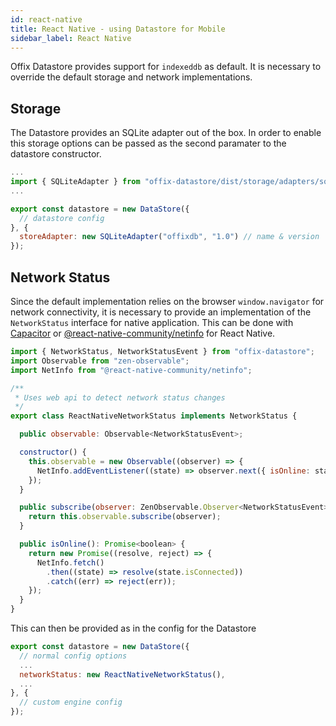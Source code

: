 ```yaml
---
id: react-native
title: React Native - using Datastore for Mobile
sidebar_label: React Native
---
```


Offix Datastore provides support for `indexeddb` as default. It is necessary to override the default storage and network implementations. 

## Storage

The Datastore provides an SQLite adapter out of the box. In order to enable this storage options can be passed as the second paramater to the datastore constructor.

```javascript
...
import { SQLiteAdapter } from "offix-datastore/dist/storage/adapters/sqlite/SQLiteAdapter";
...

export const datastore = new DataStore({
  // datastore config
}, {
  storeAdapter: new SQLiteAdapter("offixdb", "1.0") // name & version
});
```

## Network Status

Since the default implementation relies on the browser `window.navigator` for network connectivity, it is necessary to provide an implementation of the `NetworkStatus` interface for native application. This can be done with [Capacitor](https://capacitorjs.com/docs/apis/network) or [@react-native-community/netinfo](https://github.com/react-native-community/react-native-netinfo) for React Native.

```javascript
import { NetworkStatus, NetworkStatusEvent } from "offix-datastore";
import Observable from "zen-observable";
import NetInfo from "@react-native-community/netinfo";

/**
 * Uses web api to detect network status changes
 */
export class ReactNativeNetworkStatus implements NetworkStatus {

  public observable: Observable<NetworkStatusEvent>;

  constructor() {
    this.observable = new Observable((observer) => {
      NetInfo.addEventListener((state) => observer.next({ isOnline: state.isConnected }));
    });
  }

  public subscribe(observer: ZenObservable.Observer<NetworkStatusEvent>) {
    return this.observable.subscribe(observer);
  }

  public isOnline(): Promise<boolean> {
    return new Promise((resolve, reject) => {
      NetInfo.fetch()
        .then((state) => resolve(state.isConnected))
        .catch((err) => reject(err));
    });
  }
}
```

This can then be provided as in the config for the Datastore

```javascript
export const datastore = new DataStore({
  // normal config options
  ...
  networkStatus: new ReactNativeNetworkStatus(),
  ...
}, {
  // custom engine config
});
```